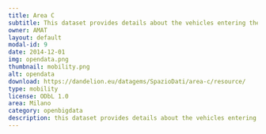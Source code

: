 ```yaml
---
title: Area C
subtitle: This dataset provides details about the vehicles entering the central Cerchia dei Bastioni area of Milan city 
owner: AMAT
layout: default
modal-id: 9
date: 2014-12-01
img: opendata.png
thumbnail: mobility.png
alt: opendata
download: https://dandelion.eu/datagems/SpazioDati/area-c/resource/
type: mobility
license: ODbL 1.0
area: Milano
category: openbigdata
description: this dataset provides details about the vehicles entering the central Cerchia dei Bastioni area of Milan city.<br/>Area C is a congestion charge in Milan and corresponds to the central Cerchia dei Bastioni area of Milan. The area is accessible through 42 gates monitored by video cameras reading the plates of all the vehicles entering the city centre. The data collected by the video cameras is cross referenced with the data provided by Motorizzazione Civile (which holds the registration information of all the Italian vehicles). In this way each plate is associated with the characteristics of the corresponding vehicle .
---
```

